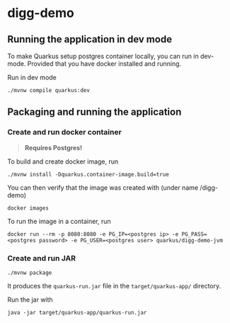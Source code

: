 # digg-demo

## Running the application in dev mode
To make Quarkus setup postgres container locally, you can run in dev-mode.
Provided that you have docker installed and running.

Run in dev mode
```shell
./mvnw compile quarkus:dev
```

## Packaging and running the application

### Create and run docker container
> **Requires Postgres!**

To build and create docker image, run
```shell 
./mvnw install -Dquarkus.container-image.build=true
```
You can then verify that the image was created with (under name <username>/digg-demo)
```shell
docker images
```
To run the image in a container, run
```shell
docker run --rm -p 8080:8080 -e PG_IP=<postgres ip> -e PG_PASS=<postgres password> -e PG_USER=<postgres user> quarkus/digg-demo-jvm
```

### Create and run JAR

```shell
./mvnw package
```
It produces the `quarkus-run.jar` file in the `target/quarkus-app/` directory.

Run the jar with
```shell
java -jar target/quarkus-app/quarkus-run.jar
```